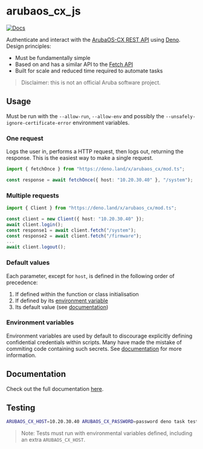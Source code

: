 # arubaos_cx_js

[![Docs](https://doc.deno.land/badge.svg)](https://doc.deno.land/https://deno.land/x/arubaos_cx)

Authenticate and interact with the
[ArubaOS-CX REST API](https://developer.arubanetworks.com/aruba-aoscx/docs)
using [Deno](https://deno.land/). Design principles:

- Must be fundamentally simple
- Based on and has a similar API to the
  [Fetch API](https://developer.mozilla.org/en-US/docs/Web/API/Fetch_API)
- Built for scale and reduced time required to automate tasks

> Disclaimer: this is not an official Aruba software project.

## Usage

Must be run with the `--allow-run`, `--allow-env` and possibly the
`--unsafely-ignore-certificate-error` environment variables.

### One request

Logs the user in, performs a HTTP request, then logs out, returning the
response. This is the easiest way to make a single request.

```ts
import { fetchOnce } from "https://deno.land/x/arubaos_cx/mod.ts";

const response = await fetchOnce({ host: "10.20.30.40" }, "/system");
```

### Multiple requests

```ts
import { Client } from "https://deno.land/x/arubaos_cx/mod.ts";

const client = new Client({ host: "10.20.30.40" });
await client.login();
const response1 = await client.fetch("/system");
const response2 = await client.fetch("/firmware");
...
await client.logout();
```

### Default values

Each parameter, except for `host`, is defined in the following order of
precedence:

1. If defined within the function or class initialisation
2. If defined by its [environment variable](#environment-variables)
3. Its default value (see
   [documentation](https://doc.deno.land/https://deno.land/x/arubaos_cx))

### Environment variables

Environment variables are used by default to discourage explicitly defining
confidential credentials within scripts. Many have made the mistake of commiting
code containing such secrets. See
[documentation](https://doc.deno.land/https://deno.land/x/arubaos_cx) for more
information.

## Documentation

Check out the full documentation
[here](https://doc.deno.land/https://deno.land/x/arubaos_cx).

## Testing

```bash
ARUBAOS_CX_HOST=10.20.30.40 ARUBAOS_CX_PASSWORD=password deno task test
```

> Note: Tests must run with environmental variables defined, including an extra
> `ARUBAOS_CX_HOST`.
